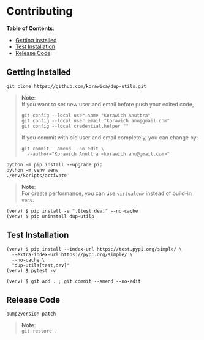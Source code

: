 # Contributing

**Table of Contents**:

- [Getting Installed](#getting-installed)
- [Test Installation](#test-installation)
- [Release Code](#release-code)

## Getting Installed

```shell
git clone https://github.com/korawica/dup-utils.git
```

> **Note**: \
> If you want to set new user and email before push your edited code,
> ```shell
> git config --local user.name "Korawich Anuttra"
> git config --local user.email "korawich.anu@gmail.com"
> git config --local credential.helper ""
> ```
> If you commit with old user and email completely, you can change by:
> ```shell
> git commit --amend --no-edit \
>   --author="Korawich Anuttra <korawich.anu@gmail.com>"
> ```

```shell
python -m pip install --upgrade pip
python -m venv venv
./env/Scripts/activate
```

> **Note**: \
> For create performance, you can use `virtualenv` instead of build-in `venv`.

```shell
(venv) $ pip install -e ".[test,dev]" --no-cache
(venv) $ pip uninstall dup-utils
```

## Test Installation

```shell
(venv) $ pip install --index-url https://test.pypi.org/simple/ \
  --extra-index-url https://pypi.org/simple/ \
  --no-cache \
  "dup-utils[test,dev]"
(venv) $ pytest -v
```

```shell
(venv) $ git add . ; git commit --amend --no-edit
```

## Release Code

```shell
bump2version patch
```

> **Note**: \
> `git restore .`
